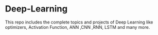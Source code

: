 # Deep-Learning
This repo includes the complete topics and  projects of Deep Learning like optimizers, Activation Function, ANN ,CNN ,RNN, LSTM and many more.

